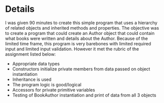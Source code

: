 # Details
I was given 90 minutes to create this simple program that uses a hierarchy of related objects and inherited methods and properties.
The objective was to create a program that could create an Author object that could contain what books were written and details about the Author. Because of the limited time frame, this program is very barebones with limited required input and limited input validation. However it met the rubric of the assignment listed below:
- Appropriate data types
- Constructors initialize private members from data passed on object instantiation
- Inheritance is used
- The program logic is good/logical
- Accessors for private primitive variables
- Testing of BookAuthor instantiation and print of data from all 3 objects
